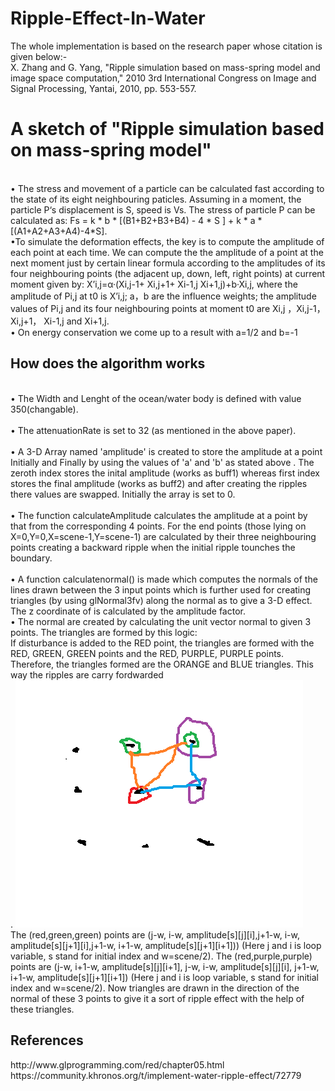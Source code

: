 # Ripple-Effect-In-Water
The whole implementation is based on the research paper whose citation is given below:-<br>
X. Zhang and G. Yang, "Ripple simulation based on mass-spring model and image space computation," 2010 3rd International Congress on Image and Signal Processing, Yantai, 2010, pp. 553-557.
<h1>A sketch of "Ripple simulation based on mass-spring model"</h1>
<br>
• The stress and movement of a particle can be calculated fast according to the state of its eight neighbouring paticles. Assuming in a moment, the particle P‘s displacement is S, speed is Vs.
 The stress of particle P can be calculated as:  
                                Fs = k * b * [(B1+B2+B3+B4) - 4 * S ] + k * a * [(A1+A2+A3+A4)-4*S].
<br>•To simulate the deformation effects, the key is to compute the amplitude of each point at each time. We can compute the  the amplitude of a point at the next moment just by certain linear formula according to the 
   amplitudes of its four neighbouring points (the adjacent up, down, left, right points) at current moment given by:
     X’i,j=α·(Xi,j-1+ Xi,j+1+ Xi-1,j Xi+1,j)+b·Xi,j, where the amplitude of Pi,j at t0 is X’i,j; a，b are the influence weights; the amplitude values of Pi,j and its four neighbouring points at moment t0 are Xi,j ，Xi,j-1，Xi,j+1， Xi-1,j and Xi+1,j.<br>
•  On energy conservation we come up to a result with a=1/2 and b=-1<br>
<h2>How does the algorithm works</h2>

<br>• The Width and Lenght of the ocean/water body is defined with value 350(changable).<br>
<br>• The attenuationRate is set to 32 (as mentioned in the above paper).<br>
<br>• A 3-D Array named 'amplitude' is created to store the amplitude at a point Initially and Finally by using the values of 'a' and 'b' as stated above
      . The zeroth index stores the inital amplitude (works as buff1) whereas first index stores the final amplitude (works as buff2) and after creating the ripples 
	there values are swapped. Initially the array is set to 0.
<br><br>• The function calculateAmplitude calculates the amplitude at a point by that from the corresponding 4 points. For the end points (those lying on X=0,Y=0,X=scene-1,Y=scene-1) are calculated by
	their three neighbouring points creating a backward ripple when the initial ripple tounches the boundary. 
<br><br>• A function calculatenormal() is made which computes the normals of the lines drawn between the 3 input points which is further used for creating triangles (by using glNormal3fv) along the normal as to give a 3-D effect. 
	The z coordinate of is calculated by the amplitude factor.
  <br>• The normal are created by calculating the unit vector normal to given 3 points. The triangles are formed by this logic:<br>
If disturbance is added to the RED point, the triangles are formed with the RED, GREEN, GREEN points and the RED, PURPLE, PURPLE points.
Therefore, the triangles formed are the ORANGE and BLUE triangles. This way the ripples are carry fordwarded<br>.
![Alt text](triangles.PNG?raw=true "Title")
<br>
The (red,green,green) points are (j-w, i-w, amplitude[s][j][i],j+1-w, i-w, amplitude[s][j+1][i],j+1-w, i+1-w, amplitude[s][j+1][i+1])) (Here j and i is loop variable, s stand for initial index and w=scene/2).
The (red,purple,purple) points are (j-w, i+1-w, amplitude[s][j][i+1],  j-w, i-w, amplitude[s][j][i], j+1-w, i+1-w, amplitude[s][j+1][i+1]) (Here j and i is loop variable, s stand for initial index and w=scene/2).
Now triangles are drawn in the direction of the normal of these 3 points to give it a sort of ripple effect with the help of these triangles.

  <h2>References</h2>
http://www.glprogramming.com/red/chapter05.html<br>
https://community.khronos.org/t/implement-water-ripple-effect/72779
